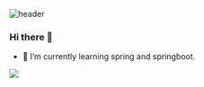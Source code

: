 ![header](https://capsule-render.vercel.app/api?type=Waving&color=gradient&height=200&section=header&text=Hello,%20I%20am%20Minjeong&fontSize=40)
### Hi there 👋

- 🌱 I’m currently learning spring and springboot.

<img src="https://img.shields.io/badge/Velog-3DDC84?style=flat-square&logo=Blogger&logoColor=white"/>

